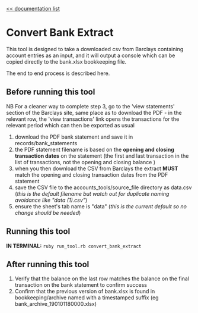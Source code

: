 [<< documentation list](../../README.md)

# Convert Bank Extract

This tool is designed to take a downloaded csv from Barclays containing account entries as an input, and it will
output a console which can be copied directly to the bank.xlsx bookkeeping file.

The end to end process is described here.

## Before running this tool

NB For a cleaner way to complete step 3, go to the 'view statements' section of the Barclays site, same place as to download the PDF - in the relevant row, the 'view transactions' link opens the transactions for the relevant period which can then be exported as usual

1. download the PDF bank statement and save it in records/bank_statements
2. the PDF statement filename is based on the **opening and closing transaction dates** on the statement (the first and last transaction in the list of transactions, not the opening and closing balance )
3. when you then download the CSV from Barclays the extract **MUST** match the opening and closing transaction dates from the PDF statement
4. save the CSV file to the accounts_tools/source_file directory as data.csv (*this is the default filename but watch out for duplicate naming avoidance like "data (1).csv"*)
5. ensure the sheet's tab name is "data" (*this is the current default so no change should be needed*)

## Running this tool
**IN TERMINAL:** `ruby run_tool.rb convert_bank_extract`

## After running this tool

1. Verify that the balance on the last row matches the balance on the final transaction on the bank statement to confirm success
2. Confirm that the previous version of bank.xlsx is found in bookkeeping/archive named with a timestamped suffix (eg bank_archive_190101180000.xlsx)
